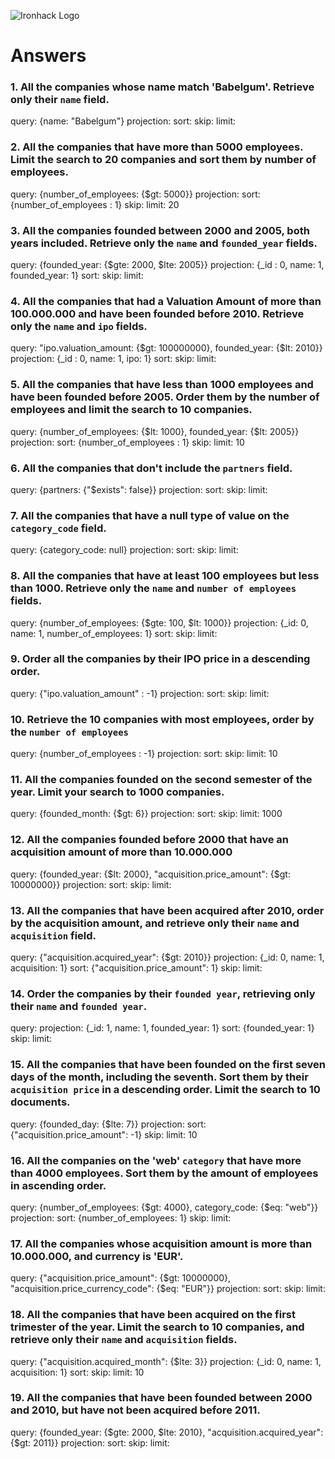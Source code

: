 ![Ironhack Logo](https://i.imgur.com/1QgrNNw.png)

# Answers

### 1. All the companies whose name match 'Babelgum'. Retrieve only their `name` field.

<!-- Your Code Goes Here -->

query: {name: "Babelgum"}
projection:
sort: 
skip: 
limit:

### 2. All the companies that have more than 5000 employees. Limit the search to 20 companies and sort them by **number of employees**.

<!-- Your Code Goes Here -->

query: {number_of_employees: {$gt: 5000}}
projection:
sort: {number_of_employees : 1}
skip: 
limit: 20

### 3. All the companies founded between 2000 and 2005, both years included. Retrieve only the `name` and `founded_year` fields.

<!-- Your Code Goes Here -->

query: {founded_year: {$gte: 2000, $lte: 2005}}
projection: {_id : 0, name: 1, founded_year: 1} 
sort: 
skip: 
limit:

### 4. All the companies that had a Valuation Amount of more than 100.000.000 and have been founded before 2010. Retrieve only the `name` and `ipo` fields.

<!-- Your Code Goes Here -->

query: "ipo.valuation_amount: {$gt: 100000000}, founded_year: {$lt: 2010}}
projection: {_id : 0, name: 1, ipo: 1} 
sort: 
skip: 
limit:

### 5. All the companies that have less than 1000 employees and have been founded before 2005. Order them by the number of employees and limit the search to 10 companies.

<!-- Your Code Goes Here -->

query: {number_of_employees: {$lt: 1000}, founded_year: {$lt: 2005}}
projection:
sort: {number_of_employees : 1}
skip: 
limit: 10

### 6. All the companies that don't include the `partners` field.

<!-- Your Code Goes Here -->

query:  {partners: {"$exists": false}}
projection:
sort: 
skip: 
limit:

### 7. All the companies that have a null type of value on the `category_code` field.

<!-- Your Code Goes Here -->

query:  {category_code: null}
projection:
sort: 
skip: 
limit:

### 8. All the companies that have at least 100 employees but less than 1000. Retrieve only the `name` and `number of employees` fields.

<!-- Your Code Goes Here -->

query: {number_of_employees: {$gte: 100, $lt: 1000}}
projection: {_id: 0, name: 1, number_of_employees: 1}
sort: 
skip: 
limit:

### 9. Order all the companies by their IPO price in a descending order.

<!-- Your Code Goes Here -->

query: {"ipo.valuation_amount" : -1}
projection:
sort: 
skip: 
limit:

### 10. Retrieve the 10 companies with most employees, order by the `number of employees`

<!-- Your Code Goes Here -->

query: {number_of_employees : -1}
projection:
sort: 
skip: 
limit: 10

### 11. All the companies founded on the second semester of the year. Limit your search to 1000 companies.

<!-- Your Code Goes Here -->

query: {founded_month: {$gt: 6}}
projection:
sort: 
skip: 
limit: 1000

### 12. All the companies founded before 2000 that have an acquisition amount of more than 10.000.000

<!-- Your Code Goes Here -->

query: {founded_year: {$lt: 2000}, "acquisition.price_amount": {$gt: 10000000}}
projection:
sort: 
skip: 
limit:

### 13. All the companies that have been acquired after 2010, order by the acquisition amount, and retrieve only their `name` and `acquisition` field.

<!-- Your Code Goes Here -->

query: {"acquisition.acquired_year": {$gt: 2010}}
projection: {_id: 0, name: 1, acquisition: 1}
sort: {"acquisition.price_amount": 1}
skip: 
limit:

### 14. Order the companies by their `founded year`, retrieving only their `name` and `founded year`.

<!-- Your Code Goes Here -->

query: 
projection: {_id: 1, name: 1, founded_year: 1}
sort: {founded_year: 1}
skip: 
limit:

### 15. All the companies that have been founded on the first seven days of the month, including the seventh. Sort them by their `acquisition price` in a descending order. Limit the search to 10 documents.

<!-- Your Code Goes Here -->

query: {founded_day: {$lte: 7}}
projection:
sort: {"acquisition.price_amount": -1}
skip: 
limit: 10

### 16. All the companies on the 'web' `category` that have more than 4000 employees. Sort them by the amount of employees in ascending order.

<!-- Your Code Goes Here -->

query: {number_of_employees: {$gt: 4000}, category_code: {$eq: "web"}}
projection:
sort: {number_of_employees: 1}
skip: 
limit:

### 17. All the companies whose acquisition amount is more than 10.000.000, and currency is 'EUR'.

<!-- Your Code Goes Here -->

query: {"acquisition.price_amount": {$gt: 10000000}, "acquisition.price_currency_code": {$eq: "EUR"}}
projection:
sort: 
skip: 
limit:

### 18. All the companies that have been acquired on the first trimester of the year. Limit the search to 10 companies, and retrieve only their `name` and `acquisition` fields.

<!-- Your Code Goes Here -->

query: {"acquisition.acquired_month": {$lte: 3}}
projection: {_id: 0, name: 1, acquisition: 1}
sort: 
skip: 
limit: 10

### 19. All the companies that have been founded between 2000 and 2010, but have not been acquired before 2011.

<!-- Your Code Goes Here -->

query: {founded_year: {$gte: 2000, $lte: 2010}, "acquisition.acquired_year": {$gt: 2011}}
projection:
sort: 
skip: 
limit: